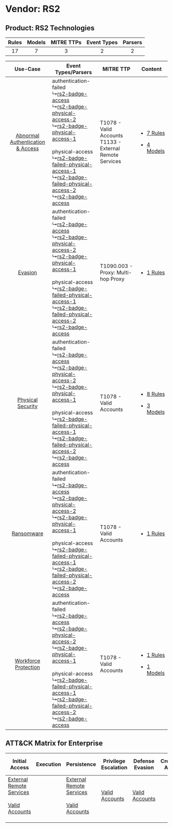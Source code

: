 Vendor: RS2
===========
Product: RS2 Technologies
-------------------------
| Rules | Models | MITRE TTPs | Event Types | Parsers |
|:-----:|:------:|:----------:|:-----------:|:-------:|
|  17   |   7    |     3      |      2      |    2    |

|    Use-Case    | Event Types/Parsers    | MITRE TTP    | Content    |
|:----:| ---- | ---- | ---- |
| [Abnormal Authentication & Access](../../../UseCases/uc_abnormal_authentication_&_access.md) |  authentication-failed<br> ↳[rs2-badge-access](Ps/pC_rs2badgeaccess.md)<br> ↳[rs2-badge-physical-access-2](Ps/pC_rs2badgephysicalaccess2.md)<br> ↳[rs2-badge-physical-access-1](Ps/pC_rs2badgephysicalaccess1.md)<br><br> physical-access<br> ↳[rs2-badge-failed-physical-access-1](Ps/pC_rs2badgefailedphysicalaccess1.md)<br> ↳[rs2-badge-failed-physical-access-2](Ps/pC_rs2badgefailedphysicalaccess2.md)<br> ↳[rs2-badge-access](Ps/pC_rs2badgeaccess.md)<br> | T1078 - Valid Accounts<br>T1133 - External Remote Services<br> | [<ul><li>7 Rules</li></ul><ul><li>4 Models</li></ul>](RM/r_m_rs2_rs2_technologies_Abnormal_Authentication_&_Access.md) |
|    [Evasion](../../../UseCases/uc_evasion.md)    |  authentication-failed<br> ↳[rs2-badge-access](Ps/pC_rs2badgeaccess.md)<br> ↳[rs2-badge-physical-access-2](Ps/pC_rs2badgephysicalaccess2.md)<br> ↳[rs2-badge-physical-access-1](Ps/pC_rs2badgephysicalaccess1.md)<br><br> physical-access<br> ↳[rs2-badge-failed-physical-access-1](Ps/pC_rs2badgefailedphysicalaccess1.md)<br> ↳[rs2-badge-failed-physical-access-2](Ps/pC_rs2badgefailedphysicalaccess2.md)<br> ↳[rs2-badge-access](Ps/pC_rs2badgeaccess.md)<br> | T1090.003 - Proxy: Multi-hop Proxy<br>    | [<ul><li>1 Rules</li></ul>](RM/r_m_rs2_rs2_technologies_Evasion.md)    |
|    [Physical Security](../../../UseCases/uc_physical_security.md)    |  authentication-failed<br> ↳[rs2-badge-access](Ps/pC_rs2badgeaccess.md)<br> ↳[rs2-badge-physical-access-2](Ps/pC_rs2badgephysicalaccess2.md)<br> ↳[rs2-badge-physical-access-1](Ps/pC_rs2badgephysicalaccess1.md)<br><br> physical-access<br> ↳[rs2-badge-failed-physical-access-1](Ps/pC_rs2badgefailedphysicalaccess1.md)<br> ↳[rs2-badge-failed-physical-access-2](Ps/pC_rs2badgefailedphysicalaccess2.md)<br> ↳[rs2-badge-access](Ps/pC_rs2badgeaccess.md)<br> | T1078 - Valid Accounts<br>    | [<ul><li>8 Rules</li></ul><ul><li>3 Models</li></ul>](RM/r_m_rs2_rs2_technologies_Physical_Security.md)    |
|    [Ransomware](../../../UseCases/uc_ransomware.md)    |  authentication-failed<br> ↳[rs2-badge-access](Ps/pC_rs2badgeaccess.md)<br> ↳[rs2-badge-physical-access-2](Ps/pC_rs2badgephysicalaccess2.md)<br> ↳[rs2-badge-physical-access-1](Ps/pC_rs2badgephysicalaccess1.md)<br><br> physical-access<br> ↳[rs2-badge-failed-physical-access-1](Ps/pC_rs2badgefailedphysicalaccess1.md)<br> ↳[rs2-badge-failed-physical-access-2](Ps/pC_rs2badgefailedphysicalaccess2.md)<br> ↳[rs2-badge-access](Ps/pC_rs2badgeaccess.md)<br> | T1078 - Valid Accounts<br>    | [<ul><li>1 Rules</li></ul>](RM/r_m_rs2_rs2_technologies_Ransomware.md)    |
|    [Workforce Protection](../../../UseCases/uc_workforce_protection.md)    |  authentication-failed<br> ↳[rs2-badge-access](Ps/pC_rs2badgeaccess.md)<br> ↳[rs2-badge-physical-access-2](Ps/pC_rs2badgephysicalaccess2.md)<br> ↳[rs2-badge-physical-access-1](Ps/pC_rs2badgephysicalaccess1.md)<br><br> physical-access<br> ↳[rs2-badge-failed-physical-access-1](Ps/pC_rs2badgefailedphysicalaccess1.md)<br> ↳[rs2-badge-failed-physical-access-2](Ps/pC_rs2badgefailedphysicalaccess2.md)<br> ↳[rs2-badge-access](Ps/pC_rs2badgeaccess.md)<br> | T1078 - Valid Accounts<br>    | [<ul><li>1 Rules</li></ul><ul><li>1 Models</li></ul>](RM/r_m_rs2_rs2_technologies_Workforce_Protection.md)    |

ATT&CK Matrix for Enterprise
----------------------------
| Initial Access                                                                                                                                   | Execution | Persistence                                                                                                                                      | Privilege Escalation                                                | Defense Evasion                                                     | Credential Access | Discovery | Lateral Movement | Collection | Command and Control                                                                                                                       | Exfiltration | Impact |
| ------------------------------------------------------------------------------------------------------------------------------------------------ | --------- | ------------------------------------------------------------------------------------------------------------------------------------------------ | ------------------------------------------------------------------- | ------------------------------------------------------------------- | ----------------- | --------- | ---------------- | ---------- | ----------------------------------------------------------------------------------------------------------------------------------------- | ------------ | ------ |
| [External Remote Services](https://attack.mitre.org/techniques/T1133)<br><br>[Valid Accounts](https://attack.mitre.org/techniques/T1078)<br><br> |           | [External Remote Services](https://attack.mitre.org/techniques/T1133)<br><br>[Valid Accounts](https://attack.mitre.org/techniques/T1078)<br><br> | [Valid Accounts](https://attack.mitre.org/techniques/T1078)<br><br> | [Valid Accounts](https://attack.mitre.org/techniques/T1078)<br><br> |                   |           |                  |            | [Proxy: Multi-hop Proxy](https://attack.mitre.org/techniques/T1090/003)<br><br>[Proxy](https://attack.mitre.org/techniques/T1090)<br><br> |              |        |